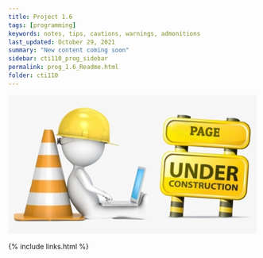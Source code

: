 ```yaml
---
title: Project 1.6
tags: [programming]
keywords: notes, tips, cautions, warnings, admonitions
last_updated: October 29, 2021
summary: "New content coming soon"
sidebar: cti110_prog_sidebar
permalink: prog_1.6_Readme.html
folder: cti110
---
```


![under construction](../../images/new-content-coming-soon-web-page-is-under.png)

{% include links.html %}

